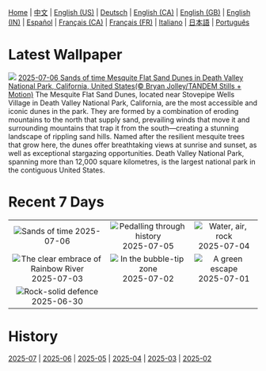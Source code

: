[Home](../README.md) | [中文](zh-CN.md) | [English (US)](en-US.md) | [Deutsch](de-DE.md) | [English (CA)](en-CA.md) | [English (GB)](en-GB.md) | [English (IN)](en-IN.md) | [Español](es-ES.md) | [Français (CA)](fr-CA.md) | [Français (FR)](fr-FR.md) | [Italiano](it-IT.md) | [日本語](ja-JP.md) | [Português](pt-BR.md)

# Latest Wallpaper
![](https://www.bing.com/th?id=OHR.MesquiteFlats_EN-IN9509549607_UHD.jpg)
[2025-07-06 Sands of time Mesquite Flat Sand Dunes in Death Valley National Park, California, United States(© Bryan Jolley/TANDEM Stills + Motion)](https://www.bing.com/th?id=OHR.MesquiteFlats_EN-IN9509549607_UHD.jpg)
The Mesquite Flat Sand Dunes, located near Stovepipe Wells Village in Death Valley National Park, California, are the most accessible and iconic dunes in the park. They are formed by a combination of eroding mountains to the north that supply sand, prevailing winds that move it and surrounding mountains that trap it from the south—creating a stunning landscape of rippling sand hills. Named after the resilient mesquite trees that grow here, the dunes offer breathtaking views at sunrise and sunset, as well as exceptional stargazing opportunities. Death Valley National Park, spanning more than 12,000 square kilometres, is the largest national park in the contiguous United States.

# Recent 7 Days
|  |  |  |
|:---:|:---:|:---:|
| ![](https://www.bing.com/th?id=OHR.MesquiteFlats_EN-IN9509549607_400x240.jpg "Sands of time") 2025-07-06 | ![](https://www.bing.com/th?id=OHR.TourCyclists_EN-IN9256103238_400x240.jpg "Pedalling through history") 2025-07-05 | ![](https://www.bing.com/th?id=OHR.OroseiSardegna_EN-IN6533178952_400x240.jpg "Water, air, rock") 2025-07-04 |
| ![](https://www.bing.com/th?id=OHR.RainbowRiver_EN-IN6286296662_400x240.jpg "The clear embrace of Rainbow River") 2025-07-03 | ![](https://www.bing.com/th?id=OHR.MaroonClownfish_EN-IN6113544568_400x240.jpg "In the bubble-tip zone") 2025-07-02 | ![](https://www.bing.com/th?id=OHR.KeralaHouseboats_EN-IN5410718966_400x240.jpg "A green escape") 2025-07-01 |
| ![](https://www.bing.com/th?id=OHR.WolfeCrater_EN-IN2493314424_400x240.jpg "Rock-solid defence") 2025-06-30 |  |  |

# History
[2025-07](../archives/wallpaper/en-IN/w_2025_07.md) | [2025-06](../archives/wallpaper/en-IN/w_2025_06.md) | [2025-05](../archives/wallpaper/en-IN/w_2025_05.md) | [2025-04](../archives/wallpaper/en-IN/w_2025_04.md) | [2025-03](../archives/wallpaper/en-IN/w_2025_03.md) | [2025-02](../archives/wallpaper/en-IN/w_2025_02.md)
